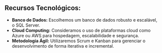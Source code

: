 ## Recursos Tecnológicos:

* **Banco de Dados:** Escolhemos um banco de dados robusto e escalável, o SQL Server.
* **Cloud Computing:**  Consideramos o uso de plataformas cloud como Azure ou AWS para hospedagem, escalabilidade e segurança.
* **Metodologia Ágil:**  Utilizaremos Scrum e Kanban para gerenciar o desenvolvimento de forma iterativa e incremental.
